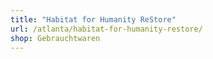 ```yaml
---
title: "Habitat for Humanity ReStore"
url: /atlanta/habitat-for-humanity-restore/
shop: Gebrauchtwaren
---
```


